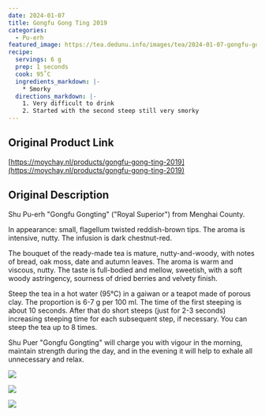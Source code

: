 ```yaml
---
date: 2024-01-07
title: Gongfu Gong Ting 2019
categories:
  - Pu-erh
featured_image: https://tea.dedunu.info/images/tea/2024-01-07-gongfu-gong-ting-1.png
recipe:
  servings: 6 g
  prep: 1 seconds
  cook: 95˚C
  ingredients_markdown: |-
    * Smorky
  directions_markdown: |-
    1. Very difficult to drink
    2. Started with the second steep still very smorky
---
```


## Original Product Link

[https://moychay.nl/products/gongfu-gong-ting-2019](https://moychay.nl/products/gongfu-gong-ting-2019)

## Original Description

Shu Pu-erh "Gongfu Gongting" ("Royal Superior") from Menghai County.

In appearance: small, flagellum twisted reddish-brown tips. The aroma is intensive, nutty. The infusion is dark chestnut-red.

The bouquet of the ready-made tea is mature, nutty-and-woody, with notes of bread, oak moss, date and autumn leaves. The aroma is warm and viscous, nutty. The taste is full-bodied and mellow, sweetish, with a soft woody astringency, sourness of dried berries and velvety finish.

Steep the tea in a hot water (95°C) in a gaiwan or a teapot made of porous clay. The proportion is 6-7 g per 100 ml. The time of the first steeping is about 10 seconds. After that do short steeps (just for 2-3 seconds) increasing steeping time for each subsequent step, if necessary. You can steep the tea up to 8 times.

Shu Puer "Gongfu Gongting" will charge you with vigour in the morning, maintain strength during the day, and in the evening it will help to exhale all unnecessary and relax.

![](https://tea.dedunu.info/images/tea/2024-01-07-gongfu-gong-ting-2.png)

![](https://tea.dedunu.info/images/tea/2024-01-07-gongfu-gong-ting-3.png)

![](https://tea.dedunu.info/images/tea/2024-01-07-gongfu-gong-ting-4.png)
